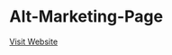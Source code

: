 # Alt-Marketing-Page

<a href ="https://rule-engine-logictree.netlify.com/index.html">Visit Website</a>

